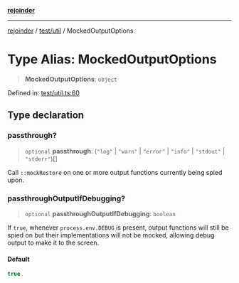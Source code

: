 [**rejoinder**](../../../README.md)

***

[rejoinder](../../../README.md) / [test/util](../README.md) / MockedOutputOptions

# Type Alias: MockedOutputOptions

> **MockedOutputOptions**: `object`

Defined in: [test/util.ts:60](https://github.com/Xunnamius/rejoinder/blob/2861b5f2270204243d000318b047b574732b219c/test/util.ts#L60)

## Type declaration

### passthrough?

> `optional` **passthrough**: (`"log"` \| `"warn"` \| `"error"` \| `"info"` \| `"stdout"` \| `"stderr"`)[]

Call `::mockRestore` on one or more output functions currently being spied
upon.

### passthroughOutputIfDebugging?

> `optional` **passthroughOutputIfDebugging**: `boolean`

If `true`, whenever `process.env.DEBUG` is present, output functions will
still be spied on but their implementations will not be mocked, allowing
debug output to make it to the screen.

#### Default

```ts
true
```
